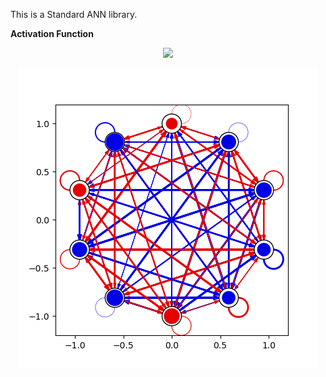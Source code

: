 This is a Standard ANN library.

**Activation Function**
<p align="center">
  <img src="https://render.githubusercontent.com/render/math?math=a^{t\p1}_{i}=\sigma \sum w_{ij} a^{t}_{j}">
</p>

<p align="center">
  <img src="standard_ANN.csv.png" />
</p>
